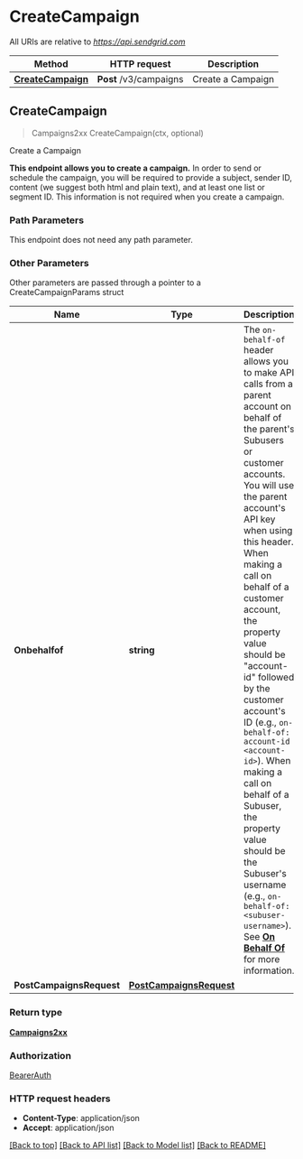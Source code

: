 # CreateCampaign

All URIs are relative to *https://api.sendgrid.com*

Method | HTTP request | Description
------------- | ------------- | -------------
[**CreateCampaign**](CreateCampaign.md#CreateCampaign) | **Post** /v3/campaigns | Create a Campaign



## CreateCampaign

> Campaigns2xx CreateCampaign(ctx, optional)

Create a Campaign

**This endpoint allows you to create a campaign.**  In order to send or schedule the campaign, you will be required to provide a subject, sender ID, content (we suggest both html and plain text), and at least one list or segment ID. This information is not required when you create a campaign.

### Path Parameters

This endpoint does not need any path parameter.

### Other Parameters

Other parameters are passed through a pointer to a CreateCampaignParams struct


Name | Type | Description
------------- | ------------- | -------------
**Onbehalfof** | **string** | The `on-behalf-of` header allows you to make API calls from a parent account on behalf of the parent's Subusers or customer accounts. You will use the parent account's API key when using this header. When making a call on behalf of a customer account, the property value should be \"account-id\" followed by the customer account's ID (e.g., `on-behalf-of: account-id <account-id>`). When making a call on behalf of a Subuser, the property value should be the Subuser's username (e.g., `on-behalf-of: <subuser-username>`). See [**On Behalf Of**](https://docs.sendgrid.com/api-reference/how-to-use-the-sendgrid-v3-api/on-behalf-of) for more information.
**PostCampaignsRequest** | [**PostCampaignsRequest**](PostCampaignsRequest.md) | 

### Return type

[**Campaigns2xx**](Campaigns2xx.md)

### Authorization

[BearerAuth](../README.md#BearerAuth)

### HTTP request headers

- **Content-Type**: application/json
- **Accept**: application/json

[[Back to top]](#) [[Back to API list]](../README.md#documentation-for-api-endpoints)
[[Back to Model list]](../README.md#documentation-for-models)
[[Back to README]](../README.md)


